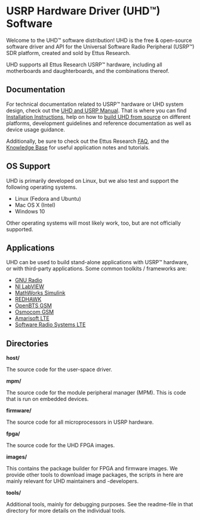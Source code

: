 # USRP Hardware Driver (UHD™) Software

Welcome to the UHD™ software distribution! UHD is the free & open-source
software driver and API for the Universal Software Radio Peripheral (USRP™) SDR
platform, created and sold by Ettus Research.

UHD supports all Ettus Research USRP™ hardware, including all motherboards and
daughterboards, and the combinations thereof.

## Documentation

For technical documentation related to USRP™ hardware or UHD system
design, check out the [UHD and USRP Manual](http://files.ettus.com/manual/).
That is where you can find
[Installation Instructions](http://files.ettus.com/manual/page_install.html),
help on how to
[build UHD from source](http://files.ettus.com/manual/page_build_guide.html) on
different platforms, development guidelines and reference documentation as well
as device usage guidance.

Additionally, be sure to check out the Ettus Research
[FAQ](https://kb.ettus.com/Technical_FAQ), and the
[Knowledge Base](http://kb.ettus.com) for useful application notes and
tutorials.

## OS Support

UHD is primarily developed on Linux, but we also test and support the following
operating systems.

* Linux (Fedora and Ubuntu)
* Mac OS X (Intel)
* Windows 10

Other operating systems will most likely work, too, but are not officially
supported.

## Applications

UHD can be used to build stand-alone applications with USRP™ hardware, or with
third-party applications. Some common toolkits / frameworks are:

* [GNU Radio](http://gnuradio.org/)
* [NI LabVIEW](http://www.ni.com/download/ni-usrp-1.3/4711/en/)
* [MathWorks Simulink](http://www.mathworks.com/discovery/sdr/usrp.html)
* [REDHAWK](http://redhawksdr.github.io/Documentation/)
* [OpenBTS GSM](http://openbts.org)
* [Osmocom GSM](http://osmocom.org)
* [Amarisoft LTE](http://www.amarisoft.com/products-lte-ue-ots-sdr-pcie)
* [Software Radio Systems LTE](http://www.softwareradiosystems.com/products)

## Directories

__host/__

The source code for the user-space driver.

__mpm/__

The source code for the module peripheral manager (MPM). This is code that is
run on embedded devices.

__firmware/__

The source code for all microprocessors in USRP hardware.

__fpga/__

The source code for the UHD FPGA images.

__images/__

This contains the package builder for FPGA and firmware images.
We provide other tools to download image packages, the scripts in here
are mainly relevant for UHD maintainers and -developers.

__tools/__

Additional tools, mainly for debugging purposes. See the readme-file
in that directory for more details on the individual tools.

